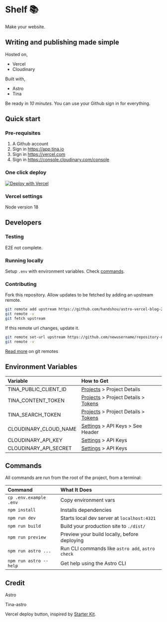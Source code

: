 # Shelf 📚

Make your website. 

## Writing and publishing made simple

Hosted on,

- Vercel 
- Cloudinary 

Built with, 

- Astro 
- Tina 

Be ready in *10 minutes*. You can use your Github sign in for everything.

## Quick start

### Pre-requisites

1. A Github account
1. Sign in https://app.tina.io
1. Sign in https://vercel.com
1. Sign in https://console.cloudinary.com/console

### One click deploy

[![Deploy with Vercel](https://vercel.com/button)](https://vercel.com/new/clone?repository-url=https%3A%2F%2Fgithub.com%2Fhandshou%2Fastro-vercel&env=TINA_PUBLIC_CLIENT_ID,TINA_CONTENT_TOKEN,TINA_SEARCH_TOKEN)

### Vercel settings

Node version 18 

## Developers

### Testing

E2E not complete.

### Running locally

Setup `.env` with environment variables. Check [commands](#commands).

### Contributing

Fork this repository. Allow updates to be fetched by adding an upstream remote.

```bash
git remote add upstream https://github.com/handshou/astro-vercel-blog-2.git
git remote -v
git fetch upstream
```

If this remote url changes, update it.

```bash
git remote set-url upstream https://github.com/newusername/repository-name.git
git remote -v
```

[Read more](https://git-scm.com/book/en/v2/Git-Basics-Working-with-Remotes) on git remotes

## Environment Variables

| Variable               | How to Get                                   |
| :--------------------- | :------------------------------------------- |
| TINA_PUBLIC_CLIENT_ID  | [Projects](https://app.tina.io/projects) > Project Details |
| TINA_CONTENT_TOKEN     | [Projects](https://app.tina.io/projects) > Project Details > [Tokens](https://app.tina.io/projects/$TINA_PUBLIC_CLIENT_ID/tokens) |
| TINA_SEARCH_TOKEN      | [Projects](https://app.tina.io/projects) > Project Details > [Tokens](https://app.tina.io/projects/$TINA_PUBLIC_CLIENT_ID/tokens) |
| CLOUDINARY_CLOUD_NAME  | [Settings](https://console.cloudinary.com/settings) > API Keys > See Header |
| CLOUDINARY_API_KEY     | [Settings](https://console.cloudinary.com/settings) > API Keys |
| CLOUDINARY_API_SECRET  | [Settings](https://console.cloudinary.com/settings) > API Keys |

## Commands

All commands are run from the root of the project, from a terminal:

| Command                | What It Does                                     |
| :--------------------- | :----------------------------------------------- |
| `cp .env.example .env` | Copy environment vars                            |
| `npm install`          | Installs dependencies                            |
| `npm run dev`          | Starts local dev server at `localhost:4321`      |
| `npm run build`        | Build your production site to `./dist/`          |
| `npm run preview`      | Preview your build locally, before deploying     |
| `npm run astro ...`    | Run CLI commands like `astro add`, `astro check` |
| `npm run astro --help` | Get help using the Astro CLI                     |

## Credit

Astro

Tina-astro

Vercel deploy button, inspired by [Starter Kit](https://github.com/opengovsg/starter-kit).

